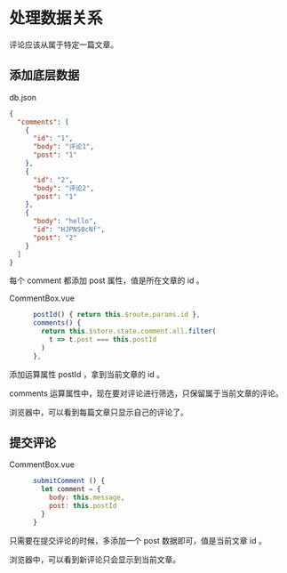 # 处理数据关系

评论应该从属于特定一篇文章。

## 添加底层数据

db.json

```json
{
  "comments": [
    {
      "id": "1",
      "body": "评论1",
      "post": "1"
    },
    {
      "id": "2",
      "body": "评论2",
      "post": "1"
    },
    {
      "body": "hello",
      "id": "HJPNS0cNf",
      "post": "2"
    }
  ]
}
```

每个 comment 都添加 post 属性，值是所在文章的 id 。

CommentBox.vue

```js
      postId() { return this.$route.params.id },
      comments() {
        return this.$store.state.comment.all.filter(
          t => t.post === this.postId
        )
      },
```

添加运算属性 postId ，拿到当前文章的 id 。

comments 运算属性中，现在要对评论进行筛选，只保留属于当前文章的评论。

浏览器中，可以看到每篇文章只显示自己的评论了。

## 提交评论

CommentBox.vue

```js
      submitComment () {
        let comment = {
          body: this.message,
          post: this.postId
        }
      }
```

只需要在提交评论的时候，多添加一个 post 数据即可，值是当前文章 id 。

浏览器中，可以看到新评论只会显示到当前文章。
